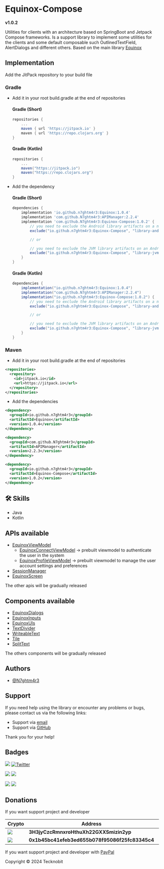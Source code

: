 # Equinox-Compose

**v1.0.2**

Utilities for clients with an architecture based on SpringBoot and Jetpack Compose frameworks. Is a support library
to implement some utilities for the clients and some default composable such OutlinedTextField, AlertDialogs and
different others. Based on the main library [Equinox](https://github.com/N7ghtm4r3/Equinox)

## Implementation

Add the JitPack repository to your build file

### Gradle

- Add it in your root build.gradle at the end of repositories

  #### Gradle (Short)

    ```gradle
    repositories {
        ...
        maven { url 'https://jitpack.io' }
        maven { url 'https://repo.clojars.org' }
    }
    ```

  #### Gradle (Kotlin)

    ```gradle
    repositories {
        ...
        maven("https://jitpack.io")
        maven("https://repo.clojars.org")
    }
    ```

- Add the dependency

  #### Gradle (Short)

    ```gradle
    dependencies {
        implementation 'io.github.n7ghtm4r3:Equinox:1.0.4'
        implementation 'com.github.N7ghtm4r3:APIManager:2.2.4'
        implementation 'com.github.N7ghtm4r3:Equinox-Compose:1.0.2' {
            // you need to exclude the Android library artifacts on a not-Android environment
            exclude("io.github.n7ghtm4r3:Equinox-Compose", "library-android")

            // or
    
            // you need to exclude the JVM library artifacts on an Android environment
            exclude("io.github.n7ghtm4r3:Equinox-Compose", "library-jvm")
        }
    }
    ```

  #### Gradle (Kotlin)

    ```gradle
    dependencies {
        implementation("io.github.n7ghtm4r3:Equinox:1.0.4")
        implementation("com.github.N7ghtm4r3:APIManager:2.2.4")
        implementation("io.github.n7ghtm4r3:Equinox-Compose:1.0.2") {
            // you need to exclude the Android library artifacts on a not-Android environment
            exclude("io.github.n7ghtm4r3:Equinox-Compose", "library-android")

            // or
    
            // you need to exclude the JVM library artifacts on an Android environment
            exclude("io.github.n7ghtm4r3:Equinox-Compose", "library-jvm")
        }
    }
    ```

### Maven

- Add it in your root build.gradle at the end of repositories

```xml
<repositories>
  <repository>
    <id>jitpack.io</id>
    <url>https://jitpack.io</url>
  </repository>
</repositories>
```
- Add the dependencies

```xml
<dependency>
  <groupId>io.github.n7ghtm4r3</groupId>
  <artifactId>Equinox</artifactId>
  <version>1.0.4</version>
</dependency>
```

```xml
<dependency>
  <groupId>com.github.N7ghtm4r3</groupId>
  <artifactId>APIManager</artifactId>
  <version>2.2.3</version>
</dependency>
```

```xml
<dependency>
  <groupId>io.github.n7ghtm4r3</groupId>
  <artifactId>Equinox-Compose</artifactId>
  <version>1.0.2</version>
</dependency>
```

## 🛠 Skills
- Java
- Kotlin

## APIs available

- [EquinoxViewModel](documd%2Fapis%2FEquinoxViewModel.md)
  - [EquinoxConnectViewModel](library%2Fsrc%2FcommonMain%2Fkotlin%2Fcom%2Ftecknobit%2Fequinoxcompose%2Fhelpers%2Fviewmodels%2FEquinoxConnectViewModel.kt) -> prebuilt viewmodel to authenticate the user in the system
  - [EquinoxProfileViewModel](library%2Fsrc%2FcommonMain%2Fkotlin%2Fcom%2Ftecknobit%2Fequinoxcompose%2Fhelpers%2Fviewmodels%2FEquinoxProfileViewModel.kt) -> prebuilt viewmodel to manage the user account settings and preferences
- [SessionManager](documd%2Fapis%2FSessionManager.md)
- [EquinoxScreen](documd%2Fapis%2FEquinoxScreen.md)

The other apis will be gradually released

## Components available

- [EquinoxDialogs](library%2Fsrc%2FcommonMain%2Fkotlin%2Fcom%2Ftecknobit%2Fequinoxcompose%2Fcomponents%2FEquinoxDialogs.kt)
- [EquinoxInputs](library%2Fsrc%2FcommonMain%2Fkotlin%2Fcom%2Ftecknobit%2Fequinoxcompose%2Fcomponents%2FEquinoxInputs.kt)
- [EquinoxUIs](library%2Fsrc%2FcommonMain%2Fkotlin%2Fcom%2Ftecknobit%2Fequinoxcompose%2Fcomponents%2FEquinoxUIs.kt)
- [TextDivider](library%2Fsrc%2FcommonMain%2Fkotlin%2Fcom%2Ftecknobit%2Fequinoxcompose%2Fcomponents%2FTextDivider.kt)
- [WriteableText](library%2Fsrc%2FcommonMain%2Fkotlin%2Fcom%2Ftecknobit%2Fequinoxcompose%2Fcomponents%2FWriteableText.kt)
- [Tile](documd%2Fcomponents%2Ftile%2FTile.md)
- [SplitText](documd%2Fcomponents%2Fsplittext%2FSplitText.md)

The others components will be gradually released

## Authors

- [@N7ghtm4r3](https://www.github.com/N7ghtm4r3)

## Support

If you need help using the library or encounter any problems or bugs, please contact us via the following links:

- Support via <a href="mailto:infotecknobitcompany@gmail.com">email</a>
- Support via <a href="https://github.com/N7ghtm4r3/Equinox-Compose/issues/new">GitHub</a>

Thank you for your help!

## Badges

[![](https://img.shields.io/badge/Google_Play-414141?style=for-the-badge&logo=google-play&logoColor=white)](https://play.google.com/store/apps/developer?id=Tecknobit)
[![Twitter](https://img.shields.io/badge/Twitter-1DA1F2?style=for-the-badge&logo=twitter&logoColor=white)](https://twitter.com/tecknobit)

[![](https://img.shields.io/badge/Spring_Boot-F2F4F9?style=for-the-badge&logo=spring-boot)](https://spring.io/projects/spring-boot)
[![](https://img.shields.io/badge/Jetpack%20Compose-4285F4.svg?style=for-the-badge&logo=Jetpack-Compose&logoColor=white)](https://www.jetbrains.com/lp/compose-multiplatform/)

[![](https://img.shields.io/badge/Java-ED8B00?style=for-the-badge&logo=java&logoColor=white)](https://www.oracle.com/java/)
[![](https://img.shields.io/badge/Kotlin-B125EA?style=for-the-badge&logo=kotlin&logoColor=white)](https://kotlinlang.org/)

## Donations

If you want support project and developer

| Crypto                                                                                              | Address                                        | Network  |
|-----------------------------------------------------------------------------------------------------|------------------------------------------------|----------|
| ![](https://img.shields.io/badge/Bitcoin-000000?style=for-the-badge&logo=bitcoin&logoColor=white)   | **3H3jyCzcRmnxroHthuXh22GXXSmizin2yp**         | Bitcoin  |
| ![](https://img.shields.io/badge/Ethereum-3C3C3D?style=for-the-badge&logo=Ethereum&logoColor=white) | **0x1b45bc41efeb3ed655b078f95086f25fc83345c4** | Ethereum |

If you want support project and developer
with <a href="https://www.paypal.com/donate/?hosted_button_id=5QMN5UQH7LDT4">PayPal</a>

Copyright © 2024 Tecknobit
